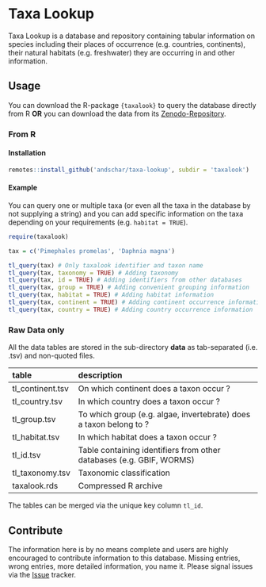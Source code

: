 # Taxa Lookup

Taxa Lookup is a database and repository containing tabular information on
species including their places of occurrence (e.g. countries, continents), their
natural habitats (e.g. freshwater) they are occurring in and other information.

## Usage

You can download the R-package `{taxalook}` to query the database directly from
R __OR__ you can download the data from its [Zenodo-Repository](https://zenodo.org/record/5948864).

### From R

#### Installation

```r
remotes::install_github('andschar/taxa-lookup', subdir = 'taxalook')
```

#### Example

You can query one or multiple taxa (or even all the taxa in the database by
not supplying a string) and you can add specific information on the taxa
depending on your requirements (e.g. `habitat = TRUE`).

```r
require(taxalook)

tax = c('Pimephales promelas', 'Daphnia magna')

tl_query(tax) # Only taxalook identifier and taxon name
tl_query(tax, taxonomy = TRUE) # Adding taxonomy
tl_query(tax, id = TRUE) # Adding identifiers from other databases
tl_query(tax, group = TRUE) # Adding convenient grouping information
tl_query(tax, habitat = TRUE) # Adding habitat information
tl_query(tax, continent = TRUE) # Adding continent occurrence information
tl_query(tax, country = TRUE) # Adding country occurrence information
```

### Raw Data only

All the data tables are stored in the sub-directory __data__ as tab-separated
(i.e. .tsv) and non-quoted files.

| table            | description |
|:-----------------|:------------|
| tl_continent.tsv | On which continent does a taxon occur ? |
| tl_country.tsv   | In which country does a taxon occur ? |
| tl_group.tsv     | To which group (e.g. algae, invertebrate) does a taxon belong to ? |
| tl_habitat.tsv   | In which habitat does a taxon occur ? |
| tl_id.tsv        | Table containing identifiers from other databases (e.g. GBIF, WORMS) |
| tl_taxonomy.tsv  | Taxonomic classification |
| taxalook.rds     | Compressed R archive |

The tables can be merged via the unique key column `tl_id`.

## Contribute

The information here is by no means complete and users are highly encouraged to
contribute information to this database. Missing entries, wrong
entries, more detailed information, you name it. Please signal issues via the [Issue](https://github.com/andschar/taxa-lookup/issues) tracker.

